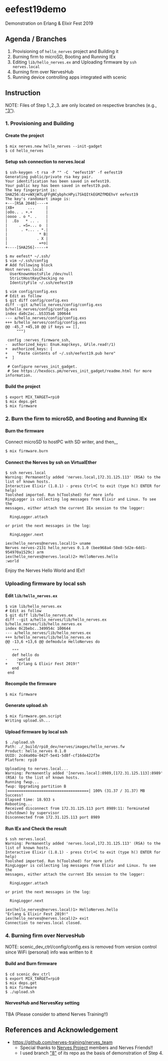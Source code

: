 # eefest19demo
Demonstration on Erlang &amp; Elixir Fest 2019

## Agenda / Branches

1. Provisioning of `hello_nerves` project and Building it
1. Burning firm to microSD, Booting and Running IEx
1. Editing `lib/hello_nerves.ex` and Uploading firmware by `ssh nerves.local`
1. Burning firm over NervesHub
1. Running device controlling apps integrated with scenic

## Instruction

NOTE: Files of Step 1.,2.,3. are only located on respective branches (e.g., ["3"](https://github.com/takasehideki/eefest19demo/tree/3)). 

### 1. Provisioning and Building

#### Create the project

```
$ mix nerves.new hello_nerves --init-gadget
$ cd hello_nerves
```

#### Setup ssh connection to nerves.local

```
$ ssh-keygen -t rsa -P "" -C  "eefest19" -f eefest19
Generating public/private rsa key pair.
Your identification has been saved in eefest19.
Your public key has been saved in eefest19.pub.
The key fingerprint is:
SHA256:dz+vWXjW7LqFFgNCybphcHPyi7SkQItkEGMZfMDEhvY eefest19
The key's randomart image is:
+---[RSA 2048]----+
|XB+      ...     |
|oOo.. . +.+      |
|oooo . o *. .    |
|  .Eo   * .. .   |
|     . =S=... o  |
|      . +... . *.|
|              * B|
|             . X |
|              =+o|
+----[SHA256]-----+

$ mv eefest* ~/.ssh/
$ vim ~/.ssh/config
# Add following block
Host nerves.local
  UserKnownHostsFile /dev/null
  StrictHostKeyChecking no
  IdentityFile ~/.ssh/eefest19

$ vim config/config.exs
# Edit as follow
$ git diff config/config.exs
diff --git a/hello_nerves/config/config.exs b/hello_nerves/config/config.exs
index da0c2ac..b5335a6 100644
--- a/hello_nerves/config/config.exs
+++ b/hello_nerves/config/config.exs
@@ -45,7 +45,10 @@ if keys == [],
     """)
 
 config :nerves_firmware_ssh,
-  authorized_keys: Enum.map(keys, &File.read!/1)
+  authorized_keys: [
+    "Paste contents of ~/.ssh/eefest19.pub here"
+  ]
 
 # Configure nerves_init_gadget.
 # See https://hexdocs.pm/nerves_init_gadget/readme.html for more information.

```

#### Build the project

```
$ export MIX_TARGET=rpi0
$ mix deps.get
$ mix firmware
```

### 2. Burn the firm to microSD, and Booting and Running IEx

#### Burn the firmware

Connect microSD to hostPC with SD writer, and then,,,

```
$ mix firmware.burn
```

#### Connect the Nerves by ssh on VirtualEther

```
$ ssh nerves.local 
Warning: Permanently added 'nerves.local,172.31.125.113' (RSA) to the list of known hosts.
Interactive Elixir (1.8.1) - press Ctrl+C to exit (type h() ENTER for help)
Toolshed imported. Run h(Toolshed) for more info
RingLogger is collecting log messages from Elixir and Linux. To see the
messages, either attach the current IEx session to the logger:

  RingLogger.attach

or print the next messages in the log:

  RingLogger.next

iex(hello_nerves@nerves.local)1> uname 
Nerves nerves-2131 hello_nerves 0.1.0 (bee968a4-58e8-5d2e-6dd1-954970a1529c) arm
iex(hello_nerves@nerves.local)2> HelloNerves.hello
:world
```

Enjoy the Nerves Hello World and IEx!!

### Uploading firmware by local ssh

#### Edit `lib/hello_nerves.ex`

```
$ vim lib/hello_nerves.ex
# Edit as follow
$ git diff lib/hello_nerves.ex 
diff --git a/hello_nerves/lib/hello_nerves.ex b/hello_nerves/lib/hello_nerves.ex
index 0c2bebc..349954c 100644
--- a/hello_nerves/lib/hello_nerves.ex
+++ b/hello_nerves/lib/hello_nerves.ex
@@ -13,6 +13,6 @@ defmodule HelloNerves do
 
   """
   def hello do
-    :world
+    "Erlang & Elixir Fest 2019!"
   end
 end
```

#### Recompile the firmware

```
$ mix firmware
```

#### Generate upload.sh

```
$ mix firmware.gen.script
Writing upload.sh...

```

#### Upload firmware by local ssh

```
$ ./upload.sh 
Path: ./_build/rpi0_dev/nerves/images/hello_nerves.fw
Product: hello_nerves 0.1.0
UUID: 2cd4a00a-042f-5e41-5d8f-cf16de422f3e
Platform: rpi0

Uploading to nerves.local...
Warning: Permanently added '[nerves.local]:8989,[172.31.125.113]:8989' (RSA) to the list of known hosts.
Running fwup...
fwup: Upgrading partition B
|====================================| 100% (31.37 / 31.37) MB
Success!
Elapsed time: 18.933 s
Rebooting...
Received disconnect from 172.31.125.113 port 8989:11: Terminated (shutdown) by supervisor
Disconnected from 172.31.125.113 port 8989

```

#### Run IEx and Check the result

```
$ ssh nerves.local 
Warning: Permanently added 'nerves.local,172.31.125.113' (RSA) to the list of known hosts.
Interactive Elixir (1.8.1) - press Ctrl+C to exit (type h() ENTER for help)
Toolshed imported. Run h(Toolshed) for more info
RingLogger is collecting log messages from Elixir and Linux. To see the
messages, either attach the current IEx session to the logger:

  RingLogger.attach

or print the next messages in the log:

  RingLogger.next

iex(hello_nerves@nerves.local)1> HelloNerves.hello
"Erlang & Elixir Fest 2019!"
iex(hello_nerves@nerves.local)2> exit
Connection to nerves.local closed.

```

### 4. Burning firm over NervesHub

NOTE: scenic_dev_ctrl/config/config.exs is removed from version control since WiFi (personal) info was written to it

#### Build and Burn firmware

```
$ cd scenic_dev_ctrl
$ export MIX_TARGET=rpi0
$ mix deps.get
$ mix firmware
$ ./upload.sh
```

#### NervesHub and NervesKey setting

TBA (Please consider to attend Nerves Training!!)


## References and Acknowledgement

- https://github.com/nerves-training/nerves_team
  - Special thanks to [Nerves Project](https://nerves-project.org/) members and Nerves Friends!!
  - I used branch ["8"](https://github.com/nerves-training/nerves_team/tree/8) of its repo as the basis of demonstration of Step 4.


